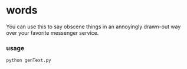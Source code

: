 # words
You can use this to say obscene things in an annoyingly drawn-out way over your favorite messenger service. 

### usage
`python genText.py`
